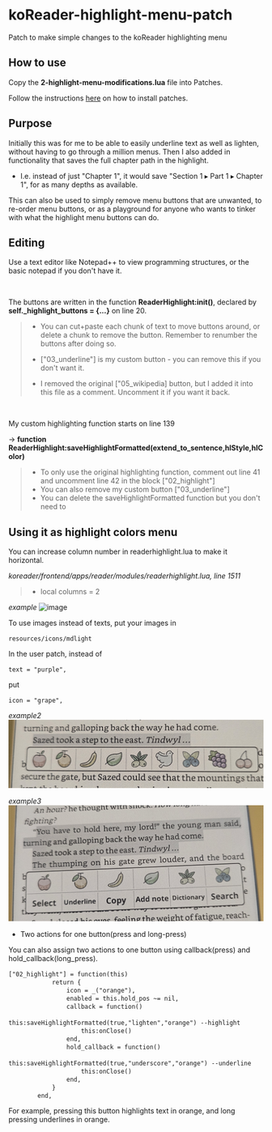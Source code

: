 # koReader-highlight-menu-patch
Patch to make simple changes to the koReader highlighting menu

## How to use
Copy the **2-highlight-menu-modifications.lua** file into Patches.

Follow the instructions [here](https://koreader.rocks/user_guide/#L2-userpatches) on how to install patches.

## Purpose
Initially this was for me to be able to easily underline text as well as lighten, without having to go through a million menus. Then I also added in functionality that saves the full chapter path in the highlight. 
- I.e. instead of just "Chapter 1", it would save "Section 1 ▸ Part 1 ▸ Chapter 1", for as many depths as available.

This can also be used to simply remove menu buttons that are unwanted, to re-order menu buttons, or as a playground for anyone who wants to tinker with what the highlight menu buttons can do.

## Editing

Use a text editor like Notepad++ to view programming structures, or the basic notepad if you don't have it.

&nbsp;

The buttons are written in the function **ReaderHighlight:init()**, declared by **self._highlight_buttons = {...}** on line 20.

> - You can cut+paste each chunk of text to move buttons around, or delete a chunk to remove the button. Remember to renumber the buttons after doing so.
>
> - ["03_underline"] is my custom button - you can remove this if you don't want it.
> - I removed the original ["05_wikipedia] button, but I added it into this file as a comment. Uncomment it if you want it back.

&nbsp;

My custom highlighting function starts on line 139 

-> **function ReaderHighlight:saveHighlightFormatted(extend_to_sentence,hlStyle,hlColor)**

> - To only use the original highlighting function, comment out line 41 and uncomment line 42 in the block ["02_highlight"]
> - You can also remove my custom button ["03_underline"]
> - You can delete the saveHighlightFormatted function but you don't need to

## Using it as highlight colors menu

You can increase column number in readerhighlight.lua to make it horizontal.

*koreader/frontend/apps/reader/modules/readerhighlight.lua, line 1511*
> - local columns = 2

*example*
![image](https://github.com/user-attachments/assets/5103aba1-0bf4-4bea-9b08-339adafe4700)

To use images instead of texts, put your images in 
```
resources/icons/mdlight
```
In the user patch, instead of 

```
text = "purple",
```
put 

```
icon = "grape",
```

*example2*
![image](https://github.com/erildt/koReader-highlight-menu-patch/blob/10f9c2e73a564f472de96530999b994735ca44d9/20250607_140339.jpg)

*example3*
![image](https://github.com/erildt/koReader-highlight-menu-patch/blob/6a637d68d345bd29c0e580b51bec3290eda7b413/20250607_124456.jpg)

- Two actions for one button(press and long-press)

You can also assign two actions to one button using callback(press) and hold_callback(long_press).
```
["02_highlight"] = function(this)
            return {
                icon = _("orange"), 
                enabled = this.hold_pos ~= nil,
                callback = function()
                    this:saveHighlightFormatted(true,"lighten","orange") --highlight
                    this:onClose()
                end,
			    hold_callback = function()
                    this:saveHighlightFormatted(true,"underscore","orange")	--underline	
                    this:onClose()
                end,
            }
        end,
```
For example, pressing this button highlights text in orange, and long pressing underlines in orange.
